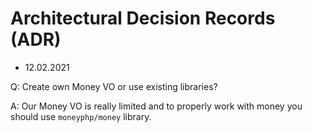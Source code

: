 # Architectural Decision Records (ADR)

* 12.02.2021

Q: Create own Money VO or use existing libraries?

A: Our Money VO is really limited and to properly work with money you should use `moneyphp/money` library.
